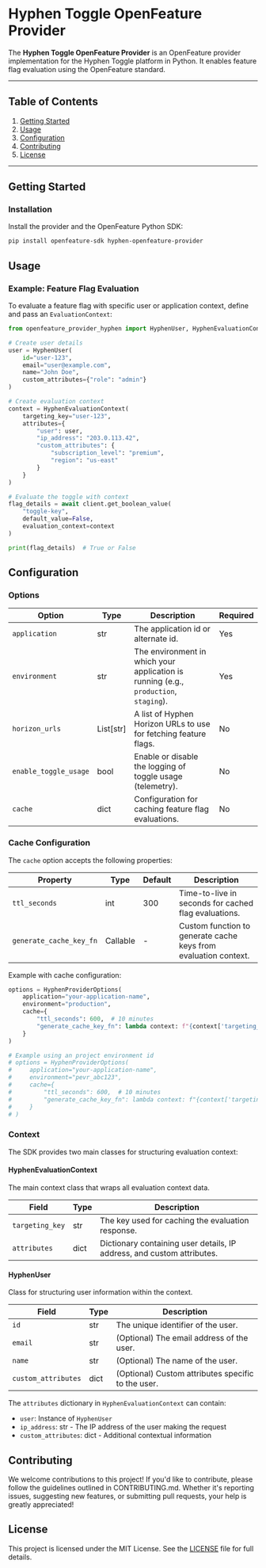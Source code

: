 # Hyphen Toggle OpenFeature Provider

The **Hyphen Toggle OpenFeature Provider** is an OpenFeature provider implementation for the Hyphen Toggle platform in Python. It enables feature flag evaluation using the OpenFeature standard.

---

## Table of Contents

1. [Getting Started](#getting-started)
2. [Usage](#usage)
3. [Configuration](#configuration)
4. [Contributing](#contributing)
5. [License](#license)

---

## Getting Started

### Installation

Install the provider and the OpenFeature Python SDK:

```bash
pip install openfeature-sdk hyphen-openfeature-provider
```

## Usage

### Example: Feature Flag Evaluation

To evaluate a feature flag with specific user or application context, define and pass an `EvaluationContext`:

```python
from openfeature_provider_hyphen import HyphenUser, HyphenEvaluationContext

# Create user details
user = HyphenUser(
    id="user-123",
    email="user@example.com",
    name="John Doe",
    custom_attributes={"role": "admin"}
)

# Create evaluation context
context = HyphenEvaluationContext(
    targeting_key="user-123",
    attributes={
        "user": user,
        "ip_address": "203.0.113.42",
        "custom_attributes": {
            "subscription_level": "premium",
            "region": "us-east"
        }
    }
)

# Evaluate the toggle with context
flag_details = await client.get_boolean_value(
    "toggle-key",
    default_value=False,
    evaluation_context=context
)

print(flag_details)  # True or False
```

## Configuration

### Options

| Option | Type | Description | Required |
|--------|------|-------------|----------|
| `application` | str | The application id or alternate id. | Yes |
| `environment` | str | The environment in which your application is running (e.g., `production`, `staging`). | Yes |
| `horizon_urls` | List[str] | A list of Hyphen Horizon URLs to use for fetching feature flags. | No |
| `enable_toggle_usage` | bool | Enable or disable the logging of toggle usage (telemetry). | No |
| `cache` | dict | Configuration for caching feature flag evaluations. | No |

### Cache Configuration

The `cache` option accepts the following properties:

| Property | Type | Default | Description |
|----------|------|---------|-------------|
| `ttl_seconds` | int | 300 | Time-to-live in seconds for cached flag evaluations. |
| `generate_cache_key_fn` | Callable | - | Custom function to generate cache keys from evaluation context. |

Example with cache configuration:

```python
options = HyphenProviderOptions(
    application="your-application-name",
    environment="production",
    cache={
        "ttl_seconds": 600,  # 10 minutes
        "generate_cache_key_fn": lambda context: f"{context['targeting_key']}-{context['user']['id']}"
    }
)

# Example using an project environment id
# options = HyphenProviderOptions(
#     application="your-application-name",
#     environment="pevr_abc123",
#     cache={
#         "ttl_seconds": 600,  # 10 minutes
#         "generate_cache_key_fn": lambda context: f"{context['targeting_key']}-{context['user']['id']}"
#     }
# )
```

### Context

The SDK provides two main classes for structuring evaluation context:

#### HyphenEvaluationContext

The main context class that wraps all evaluation context data.

| Field | Type | Description |
|-------|------|-------------|
| `targeting_key` | str | The key used for caching the evaluation response. |
| `attributes` | dict | Dictionary containing user details, IP address, and custom attributes. |

#### HyphenUser

Class for structuring user information within the context.

| Field | Type | Description |
|-------|------|-------------|
| `id` | str | The unique identifier of the user. |
| `email` | str | (Optional) The email address of the user. |
| `name` | str | (Optional) The name of the user. |
| `custom_attributes` | dict | (Optional) Custom attributes specific to the user. |

The `attributes` dictionary in `HyphenEvaluationContext` can contain:
- `user`: Instance of `HyphenUser`
- `ip_address`: str - The IP address of the user making the request
- `custom_attributes`: dict - Additional contextual information

## Contributing

We welcome contributions to this project! If you'd like to contribute, please follow the guidelines outlined in CONTRIBUTING.md. Whether it's reporting issues, suggesting new features, or submitting pull requests, your help is greatly appreciated!

## License

This project is licensed under the MIT License. See the [LICENSE](LICENSE) file for full details.
